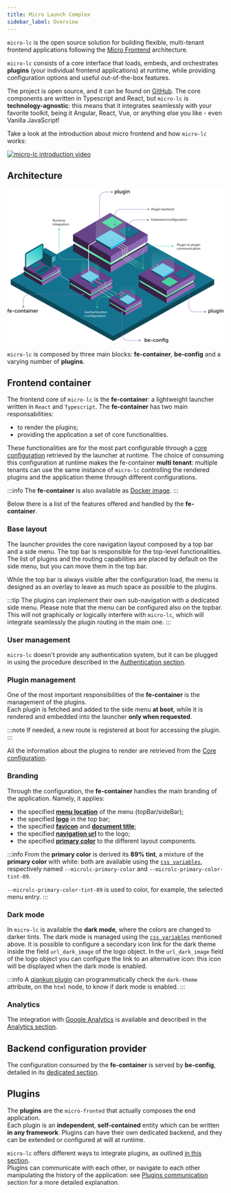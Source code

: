 ```yaml
---
title: Micro Launch Complex
sidebar_label: Overview
---
```


`micro-lc` is the open source solution for building flexible, multi-tenant frontend applications following the
[Micro Frontend](https://micro-frontends.org/) architecture.

`micro-lc` consists of a core interface that loads, embeds, and orchestrates **plugins** (your individual frontend
applications) at runtime, while providing configuration options and useful out-of-the-box features.

The project is open source, and it can be found on [GitHub](https://github.com/micro-lc/micro-lc). The
core components are written in Typescript and React, but `micro-lc` is **technology-agnostic**: this means that it integrates
seamlessly with your favorite toolkit, being it Angular, React, Vue, or anything else you like - even Vanilla JavaScript!

Take a look at the introduction about micro frontend and how `micro-lc` works:

[![micro-lc introduction video](https://img.youtube.com/vi/QumadjC2krU/0.jpg)](https://www.youtube.com/watch?v=QumadjC2krU)

## Architecture

![Architecture](../img/microlc_architecture.png)

`micro-lc` is composed by three main blocks: **fe-container**, **be-config** and a varying number
of **plugins**.

## Frontend container

The frontend core of `micro-lc` is the **fe-container**: a lightweight launcher written in `React` and `Typescript`. The **fe-container** 
has two main responsabilities: 

- to render the plugins;
- providing the application a set of core functionalities.

These functionalities are for the most part configurable through a [core configuration](core_configuration.md)
retrieved by the launcher at runtime. The choice of consuming this configuration at runtime makes the fe-container
**multi tenant**: multiple tenants can use the same instance of `micro-lc` controlling the rendered plugins and the
application theme through different configurations.

:::info
The **fe-container** is also available as [Docker image](https://hub.docker.com/r/miaplatform/microlc).
:::

Below there is a list of the features offered and handled by the **fe-container**.

### Base layout

The launcher provides the core navigation layout composed by a top bar and a side menu. The top bar is responsible for
the top-level functionalities. The list of plugins and the routing capabilities are placed by default on the side menu, 
but you can move them in the top bar.

While the top bar is always visible after the configuration load, the menu is designed as an overlay to leave as much space as possible to the
plugins.

:::tip
The plugins can implement their own sub-navigation with a dedicated side menu. Please note that the menu can be configured also on the topbar. 
This will not graphically or logically interfere with `micro-lc`, which will integrate seamlessly the plugin routing in the main one.
:::

### User management

`micro-lc` doesn't provide any authentication system, but it can be plugged in using the procedure described in the [Authentication section](authentication.md).

### Plugin management

One of the most important responsibilities of the **fe-container** is the management of the plugins.  
Each plugin is fetched and added to the side menu **at boot**, while it is rendered and embedded into the launcher **only when requested**.

:::note
If needed, a new route is registered at boot for accessing the plugin.
:::

All the information about the plugins to render are retrieved from the [Core configuration](core_configuration.md).

### Branding

Through the configuration, the **fe-container** handles the main branding of the application. Namely, it applies:

- the specified **[menu location](core_configuration.md#menulocation)** of the menu (topBar/sideBar);
- the specified **[logo](core_configuration.md#logo)** in the top bar;
- the specified **[favicon](core_configuration.md#favicon)** and **[document title](core_configuration.md#pagetitle)**;
- the specified **[navigation url](core_configuration.md#navigation_url)** to the logo;
- the specified **[primary color](core_configuration.md#primarycolor)** to the different layout components.

:::info
From the **primary color** is derived its **89% tint**, a mixture of the **primary color** with white: both are available using
the [`css variables`](https://developer.mozilla.org/en-US/docs/Web/CSS/Using_CSS_custom_properties),
respectively named `--microlc-primary-color` and `--microlc-primary-color-tint-89`.

`--microlc-primary-color-tint-89` is used to color, for example, the selected menu entry.
:::

### Dark mode

In `micro-lc` is available the **dark mode**, where the colors are changed to darker tints.
The dark mode is managed using the [`css variables`](https://developer.mozilla.org/en-US/docs/Web/CSS/Using_CSS_custom_properties)
mentioned above.
It is possible to configure a secondary icon link for the dark theme inside the field `url_dark_image` of the logo object.
In the `url_dark_image` field of the logo object you can configure the link to an alternative icon: this icon will be displayed when the dark mode is enabled.

:::info
A [qiankun plugin](plugin_configuration.md#qiankun-plugin) can programmatically check the `dark-theme` attribute,
on the `html` node, to know if dark mode is enabled.
:::

### Analytics

The integration with [Google Analytics](https://analytics.google.com/) is available and described in the [Analytics section](analytics.md).

## Backend configuration provider

The configuration consumed by the **fe-container** is served by **be-config**, detailed in its [dedicated section](backend.md).

## Plugins

The **plugins** are the `micro-fronted` that actually composes the end application.  
Each plugin is an **independent**, **self-contained** entity which can be written **in any framework**.
Plugins can have their own dedicated backend, and they can be extended or configured at will at runtime.

`micro-lc` offers different ways to integrate plugins, as outlined [in this section](plugin_configuration.md).  
Plugins can communicate with each other, or navigate to each other manipulating the history of the application:
see [Plugins communication](plugin_configuration.md#plugin-communication) section for a more detailed explanation.
